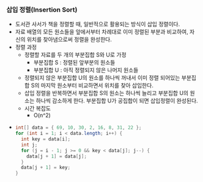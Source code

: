 ### 삽입 정렬(Insertion Sort)
- 도서관 사서가 책을 정렬할 때, 일반적으로 활용되는 방식이 삽입 정렬이다.
- 자료 배열의 모든 원소들을 앞에서부터 차례대로 이미 정렬된 부분과 비교하여, 자신의 위치를 찾아냄으로써 정렬을 완성한다.
- 정렬 과정
  - 정렬할 자료를 두 개의 부분집합 S와 U로 가정
    - 부분집합 S : 정렬된 앞부분의 원소들
    - 부분집합 U : 아직 정렬되지 않은 나머지 원소들
  - 정렬되지 않은 부분집합 U의 원소를 하나씩 꺼내서 이미 정렬 되어있는 부분집합 S의 마지막 원소부터 비교하면서 위치를 찾아 삽입한다.
  - 삽입 정렬을 반복하면서 부분집합 S의 원소는 하나씩 늘리고 부분집합 U의 원소는 하나씩 감소하게 한다. 부분집합 U가 공집합이 되면 삽입정렬이 완성된다.
  - 시간 복잡도
    - O(n^2)
- ```java
  int[] data = { 69, 10, 30, 2, 16, 8, 31, 22 };
  for (int i = 1; i < data.length; i++) {
    int key = data[i];
    int j;
    for (j = i - 1; j >= 0 && key < data[j]; j--) {
      data[j + 1] = data[j];
    }
    data[j + 1] = key;
  }
  ```
